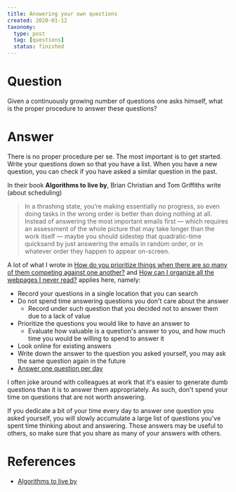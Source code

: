 ```yaml
---
title: Answering your own questions
created: 2020-01-12
taxonomy:
  type: post
  tag: [questions]
  status: finished
---
```


# Question
Given a continuously growing number of questions one asks himself, what is the proper procedure to answer these questions?

# Answer
There is no proper procedure per se. The most important is to get started. Write your questions down so that you have a list. When you have a new question, you can check if you have asked a similar question in the past.

In their book **Algorithms to live by**, Brian Christian and Tom Griffiths write (about scheduling)

> In a thrashing state, you’re making essentially no progress, so even doing tasks in the wrong order is better than doing nothing at all. Instead of answering the most important emails first — which requires an assessment of the whole picture that may take longer than the work itself — maybe you should sidestep that quadratic-time quicksand by just answering the emails in random order, or in whatever order they happen to appear on-screen.

A lot of what I wrote in [How do you prioritize things when there are so many of them competing against one another?](../04/article.md) and [How can I organize all the webpages I never read?](../07/article.md) applies here, namely:

* Record your questions in a single location that you can search
* Do not spend time answering questions you don't care about the answer
	* Record under such question that you decided not to answer them due to a lack of value
* Prioritize the questions you would like to have an answer to
	* Evaluate how valuable is a question's answer to you, and how much time you would be willing to spend to answer it
* Look online for existing answers
* Write down the answer to the question you asked yourself, you may ask the same question again in the future
* [Answer one question per day](../../../article.md)

I often joke around with colleagues at work that it's easier to generate dumb questions than it is to answer them appropriately. As such, don't spend your time on questions that are not worth answering.

If you dedicate a bit of your time every day to answer one question you asked yourself, you will slowly accumulate a large list of questions you've spent time thinking about and answering. Those answers may be useful to others, so make sure that you share as many of your answers with others.

# References
* [Algorithms to live by](https://www.goodreads.com/book/show/25666050-algorithms-to-live-by)
